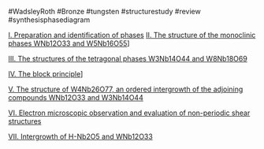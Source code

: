 #WadsleyRoth
#Bronze
#tungsten
#structurestudy
#review
#synthesisphasediagram



[ I. Preparation and identification of phases](https://onlinelibrary.wiley.com/doi/abs/10.1107/S0365110X65002712)
[II. The structure of the monoclinic phases WNb12O33 and W5Nb16O55](http://scripts.iucr.org/cgi-bin/paper?S0365110X65002724)]

[III. The structures of the tetragonal phases W3Nb14O44 and W8Nb18O69](http://scripts.iucr.org/cgi-bin/paper?S0365110X65002736)

[IV. The block principle](http://scripts.iucr.org/cgi-bin/paper?a04720)]

[V. The structure of W4Nb26O77, an ordered intergrowth of the adjoining compounds WNb12O33 and W3Nb14O44](https://scripts.iucr.org/cgi-bin/paper?a05332)

[VI. Electron microscopic observation and evaluation of non-periodic shear structures](http://scripts.iucr.org/cgi-bin/paper?S0567740869003669)

[VII. Intergrowth of H-Nb2O5 and WNb12O33](https://www.sciencedirect.com/science/article/abs/pii/002245966990005X)